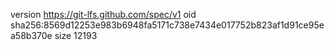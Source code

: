 version https://git-lfs.github.com/spec/v1
oid sha256:8569d12253e983b6948fa5171c738e7434e017752b823af1d91ce95ea58b370e
size 12193
